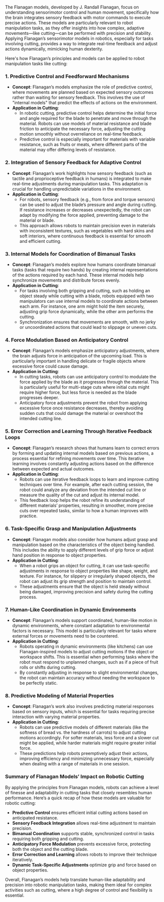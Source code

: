 The Flanagan models, developed by J. Randall Flanagan, focus on understanding sensorimotor control and human movement, specifically how the brain integrates sensory feedback with motor commands to execute precise actions. These models are particularly relevant to robot manipulation tasks, as they offer insights into how complex, adaptive movements—like cutting—can be performed with precision and stability. Applying Flanagan’s sensorimotor models in robotics, especially for tasks involving cutting, provides a way to integrate real-time feedback and adjust actions dynamically, mimicking human dexterity.

Here's how Flanagan’s principles and models can be applied to robot manipulation tasks like cutting:

### 1. Predictive Control and Feedforward Mechanisms
- **Concept**: Flanagan’s models emphasize the role of predictive control, where movements are planned based on expected sensory outcomes rather than waiting for sensory feedback. This involves the use of "internal models" that predict the effects of actions on the environment.
- **Application in Cutting**:
  - In robotic cutting, predictive control helps determine the initial force and angle required for the blade to penetrate and move through the material. Robots can use models of material resistance and blade friction to anticipate the necessary force, adjusting the cutting motion smoothly without overreliance on real-time feedback.
  - Predictive control is especially important for materials with variable resistance, such as fruits or meats, where different parts of the material may offer differing levels of resistance.

### 2. Integration of Sensory Feedback for Adaptive Control
- **Concept**: Flanagan’s work highlights how sensory feedback (such as tactile and proprioceptive feedback in humans) is integrated to make real-time adjustments during manipulation tasks. This adaptation is crucial for handling unpredictable variations in the environment.
- **Application in Cutting**:
  - For robots, sensory feedback (e.g., from force and torque sensors) can be used to adjust the blade’s pressure and angle during cutting. If resistance increases or decreases unexpectedly, the robot can adapt by modifying the force applied, preventing damage to the material or blade.
  - This approach allows robots to maintain precision even in materials with inconsistent textures, such as vegetables with hard skins and soft interiors, where continuous feedback is essential for smooth and efficient cutting.

### 3. Internal Models for Coordination of Bimanual Tasks
- **Concept**: Flanagan’s models explore how humans coordinate bimanual tasks (tasks that require two hands) by creating internal representations of the actions required by each hand. These internal models help synchronize movements and distribute forces evenly.
- **Application in Cutting**:
  - For tasks involving both gripping and cutting, such as holding an object steady while cutting with a blade, robots equipped with two manipulators can use internal models to coordinate actions between each arm. For instance, one arm might hold the item securely, adjusting grip force dynamically, while the other arm performs the cutting.
  - Synchronization ensures that movements are smooth, with no jerky or uncoordinated actions that could lead to slippage or uneven cuts.

### 4. Force Modulation Based on Anticipatory Control
- **Concept**: Flanagan’s models emphasize anticipatory adjustments, where the brain adjusts force in anticipation of the upcoming load. This is particularly important in handling delicate or fragile objects where excessive force could cause damage.
- **Application in Cutting**:
  - In cutting tasks, robots can use anticipatory control to modulate the force applied by the blade as it progresses through the material. This is particularly useful for multi-stage cuts where initial cuts might require higher force, but less force is needed as the blade progresses deeper.
  - Anticipatory force adjustments prevent the robot from applying excessive force once resistance decreases, thereby avoiding sudden cuts that could damage the material or overshoot the intended cutting line.

### 5. Error Correction and Learning Through Iterative Feedback Loops
- **Concept**: Flanagan’s research shows that humans learn to correct errors by forming and updating internal models based on previous actions, a process essential for refining movements over time. This iterative learning involves constantly adjusting actions based on the difference between expected and actual outcomes.
- **Application in Cutting**:
  - Robots can use iterative feedback loops to learn and improve cutting techniques over time. For example, after each cutting session, the robot could analyze any deviation from the intended cut line or measure the quality of the cut and adjust its internal model.
  - This feedback loop helps the robot refine its understanding of different materials’ properties, resulting in smoother, more precise cuts over repeated tasks, similar to how a human improves with practice.

### 6. Task-Specific Grasp and Manipulation Adjustments
- **Concept**: Flanagan models also consider how humans adjust grasp and manipulation based on the characteristics of the object being handled. This includes the ability to apply different levels of grip force or adjust hand position in response to object properties.
- **Application in Cutting**:
  - When a robot grips an object for cutting, it can use task-specific adjustments in response to object properties like shape, weight, and texture. For instance, for slippery or irregularly shaped objects, the robot can adjust its grip strength and position to maintain control.
  - These adjustments ensure that the object is held steady without being damaged, improving precision and safety during the cutting process.

### 7. Human-Like Coordination in Dynamic Environments
- **Concept**: Flanagan’s models support coordinated, human-like motion in dynamic environments, where constant adaptation to environmental factors is necessary. This model is particularly relevant for tasks where external forces or movements need to be countered.
- **Application in Cutting**:
  - Robots operating in dynamic environments (like kitchens) can use Flanagan-inspired models to adjust cutting motions if the object or workspace shifts. This is essential when performing tasks where the robot must respond to unplanned changes, such as if a piece of fruit rolls or shifts during cutting.
  - By constantly adjusting in response to slight environmental changes, the robot can maintain accuracy without needing the workspace to be perfectly static.

### 8. Predictive Modeling of Material Properties
- **Concept**: Flanagan’s work also involves predicting material responses based on sensory inputs, which is essential for tasks requiring precise interaction with varying material properties.
- **Application in Cutting**:
  - Robots can use predictive models of different materials (like the softness of bread vs. the hardness of carrots) to adjust cutting motions accordingly. For softer materials, less force and a slower cut might be applied, while harder materials might require greater initial force.
  - These predictions help robots preemptively adjust their actions, improving efficiency and minimizing unnecessary force, especially when dealing with a range of materials in one session.

### Summary of Flanagan Models’ Impact on Robotic Cutting
By applying the principles from Flanagan models, robots can achieve a level of finesse and adaptability in cutting tasks that closely resembles human performance. Here’s a quick recap of how these models are valuable for robotic cutting:

- **Predictive Control** ensures efficient initial cutting actions based on anticipated resistance.
- **Sensory Feedback Integration** allows real-time adjustment to maintain precision.
- **Bimanual Coordination** supports stable, synchronized control in tasks requiring both gripping and cutting.
- **Anticipatory Force Modulation** prevents excessive force, protecting both the object and the cutting blade.
- **Error Correction and Learning** allows robots to improve their technique iteratively.
- **Dynamic Task-Specific Adjustments** optimize grip and force based on object properties.

Overall, Flanagan’s models help translate human-like adaptability and precision into robotic manipulation tasks, making them ideal for complex activities such as cutting, where a high degree of control and flexibility is essential.
